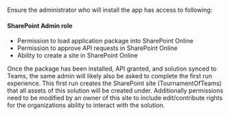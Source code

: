 Ensure the administrator who will install the app has access to following:

#### SharePoint Admin role 
- Permission to load application package into SharePoint Online
- Permission to approve API requests in SharePoint Online
- Ability to create a site in SharePoint Online

Once the package has been installed, API granted, and solution synced to Teams, the same admin will likely also be asked to complete the first run experience. This first run creates the SharePoint site (TournamentOfTeams) that all assets of this solution will be created under. Additionally permissions need to be modified by an owner of this site to include edit/contribute rights for the organizations ability to interact with the solution.